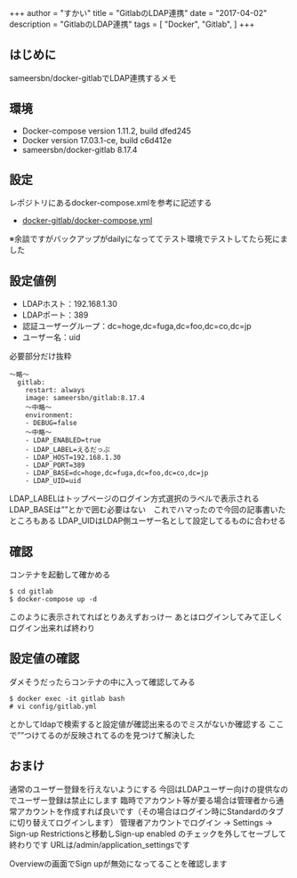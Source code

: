 +++
author = "すかい"
title = "GitlabのLDAP連携"
date = "2017-04-02"
description = "GitlabのLDAP連携"
tags = [
    "Docker",
	"Gitlab",
]
+++

## はじめに

sameersbn/docker-gitlabでLDAP連携するメモ

## 環境

- Docker-compose version 1.11.2, build dfed245
- Docker version 17.03.1-ce, build c6d412e
- sameersbn/docker-gitlab 8.17.4

## 設定

レポジトリにあるdocker-compose.xmlを参考に記述する

- [docker-gitlab/docker-compose.yml](https://github.com/sameersbn/docker-gitlab/blob/master/docker-compose.yml)

※余談ですがバックアップがdailyになっててテスト環境でテストしてたら死にました

## 設定値例

- LDAPホスト：192.168.1.30
- LDAPポート：389
- 認証ユーザーグループ：dc=hoge,dc=fuga,dc=foo,dc=co,dc=jp
- ユーザー名：uid

必要部分だけ抜粋

```
～略～
  gitlab:
    restart: always
    image: sameersbn/gitlab:8.17.4
    ～中略～
    environment:
    - DEBUG=false
    ～中略～
    - LDAP_ENABLED=true
    - LDAP_LABEL=えるだっぷ
    - LDAP_HOST=192.168.1.30
    - LDAP_PORT=389
    - LDAP_BASE=dc=hoge,dc=fuga,dc=foo,dc=co,dc=jp
    - LDAP_UID=uid
```

LDAP_LABELはトップページのログイン方式選択のラベルで表示される
LDAP_BASEは””とかで囲む必要はない　これでハマったので今回の記事書いたところもある
LDAP_UIDはLDAP側ユーザー名として設定してるものに合わせる

## 確認

コンテナを起動して確かめる

```
$ cd gitlab
$ docker-compose up -d
```

このように表示されてればとりあえずおっけー
あとはログインしてみて正しくログイン出来れば終わり

## 設定値の確認

ダメそうだったらコンテナの中に入って確認してみる

```
$ docker exec -it gitlab bash
# vi config/gitlab.yml
```

とかしてldapで検索すると設定値が確認出来るのでミスがないか確認する
ここで””つけてるのが反映されてるのを見つけて解決した

## おまけ

通常のユーザー登録を行えないようにする
今回はLDAPユーザー向けの提供なのでユーザー登録は禁止にします
臨時でアカウント等が要る場合は管理者から通常アカウントを作成すれば良いです（その場合はログイン時にStandardのタブに切り替えてログインします）
管理者アカウントでログイン → Settings → Sign-up Restrictionsと移動しSign-up enabled のチェックを外してセーブして終わりです
URLは/admin/application_settingsです

Overviewの画面でSign upが無効になってることを確認します
